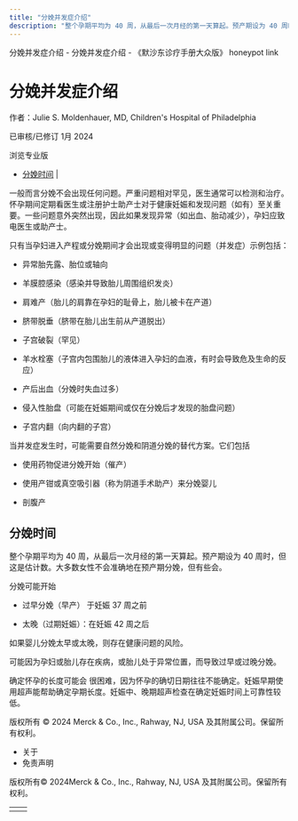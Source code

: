 ```yaml
---
title: "分娩并发症介绍"
description: "整个孕期平均为 40 周，从最后一次月经的第一天算起。预产期设为 40 周时，但这是估计数。大多数女性不会准确地在预产期分娩，但有些会。"
---
```


﻿分娩并发症介绍 \- 分娩并发症介绍 \- 《默沙东诊疗手册大众版》 honeypot link

# 分娩并发症介绍

作者：Julie S. Moldenhauer, MD, Children's Hospital of Philadelphia

已审核/已修订 1月 2024

浏览专业版

- [分娩时间](#分娩时间_v26386261_zh) \|

一般而言分娩不会出现任何问题。严重问题相对罕见，医生通常可以检测和治疗。怀孕期间定期看医生或注册护士助产士对于健康妊娠和发现问题（如有）至关重要。一些问题意外突然出现，因此如果发现异常（如出血、胎动减少），孕妇应致电医生或助产士。

只有当孕妇进入产程或分娩期间才会出现或变得明显的问题（并发症）示例包括：

- 异常胎先露、胎位或轴向

- 羊膜腔感染（感染并导致胎儿周围组织发炎）

- 肩难产（胎儿的肩靠在孕妇的耻骨上，胎儿被卡在产道）

- 脐带脱垂（脐带在胎儿出生前从产道脱出）

- 子宫破裂（罕见）

- 羊水栓塞（子宫内包围胎儿的液体进入孕妇的血液，有时会导致危及生命的反应）

- 产后出血（分娩时失血过多）

- 侵入性胎盘（可能在妊娠期间或仅在分娩后才发现的胎盘问题）

- 子宫内翻（向内翻的子宫）


当并发症发生时，可能需要自然分娩和阴道分娩的替代方案。它们包括

- 使用药物促进分娩开始（催产）

- 使用产钳或真空吸引器（称为阴道手术助产）来分娩婴儿

- 剖腹产


## 分娩时间

整个孕期平均为 40 周，从最后一次月经的第一天算起。预产期设为 40 周时，但这是估计数。大多数女性不会准确地在预产期分娩，但有些会。

分娩可能开始

- 过早分娩（早产） 于妊娠 37 周之前

- 太晚（过期妊娠）：在妊娠 42 周之后


如果婴儿分娩太早或太晚，则存在健康问题的风险。

可能因为孕妇或胎儿存在疾病，或胎儿处于异常位置，而导致过早或过晚分娩。

确定怀孕的长度可能会 很困难，因为怀孕的确切日期往往不能确定。妊娠早期使用超声能帮助确定孕期长度。妊娠中、晚期超声检查在确定妊娠时间上可靠性较低。



版权所有 © 2024
Merck & Co., Inc., Rahway, NJ, USA 及其附属公司。保留所有权利。

- 关于
- 免责声明

版权所有© 2024Merck & Co., Inc., Rahway, NJ, USA 及其附属公司。保留所有权利。

|     |     |
| --- | --- |
|  |  |